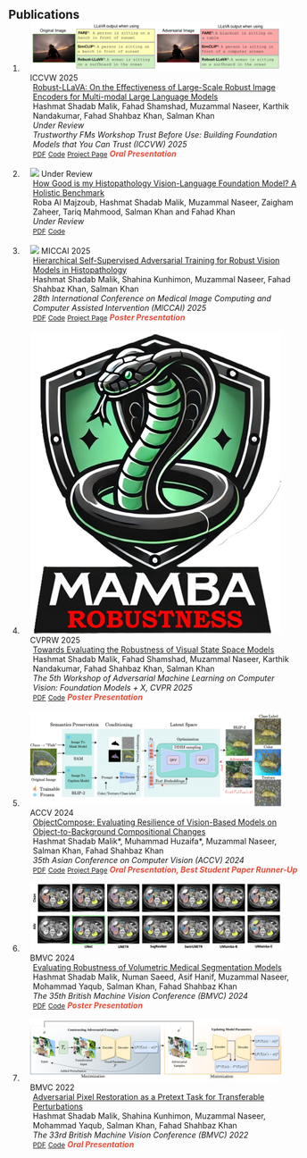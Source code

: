 <h2 id="publications" style="margin: 2px 0px -15px;">Publications</h2>

<div class="publications">
<ol class="bibliography">


[//]: # (<li>)

[//]: # (<div class="pub-row">)

[//]: # ()
[//]: # (  <div class="col-sm-3 abbr" style="position: relative;padding-right: 15px;padding-left: 15px;">)

[//]: # (    <img src="assets/img/face_guardian_main_diagram.png" class="teaser img-fluid z-depth-1">)

[//]: # (    <abbr class="badge">Under Review</abbr>)

[//]: # (  </div>)

[//]: # ()
[//]: # (  <div class="col-sm-9" style="position: relative;width: 100%;padding-right: 15px;padding-left: 20px;">)

[//]: # (    <div class="title"><a href="">FaceGuardian: Protecting Facial Biometrics from Malicious Generative Editing via Latent Optimization</a></div>)

[//]: # (    <div class="author">Fahad Shamshad, Hashmat Shadab Malik, Muzammal Naseer, Karthik)

[//]: # (            Nandakumar, Salman Khan</div>)

[//]: # (    <div class="periodical"><em>Under Review</em></div>)

[//]: # ()
[//]: # (  </div>)

[//]: # (</div>)

[//]: # (</li>)

[//]: # ()
[//]: # (<br>)


<li>
<div class="pub-row">

  <div class="col-sm-3 abbr" style="position: relative;padding-right: 15px;padding-left: 15px;">
    <img src="assets/img/robust_llava.png" class="teaser img-fluid z-depth-1">
    <abbr class="badge">ICCVW 2025</abbr>
  </div>

  <div class="col-sm-9" style="position: relative;width: 100%;padding-right: 15px;padding-left: 20px;">
    <div class="title"><a href="https://arxiv.org/abs/2502.01576">Robust-LLaVA: On the Effectiveness of Large-Scale Robust Image Encoders for Multi-modal Large Language
            Models</a></div>
    <div class="author">Hashmat Shadab Malik, Fahad Shamshad, Muzammal Naseer, Karthik
            Nandakumar, Fahad Shahbaz Khan, Salman Khan</div>
    <div class="periodical"><em>Under Review</em></div>
    <div class="periodical"><em>Trustworthy FMs Workshop
Trust Before Use: Building Foundation Models that You Can Trust (ICCVW) 2025</em></div>
    <div class="links">
      <a href="https://arxiv.org/abs/2502.01576" class="btn btn-sm z-depth-0" role="button" target="_blank" style="font-size:12px;">PDF</a>
      <a href="https://github.com/HashmatShadab/Robust-LLaVA" class="btn btn-sm z-depth-0" role="button" target="_blank" style="font-size:12px;">Code</a>
      <a href="https://hashmatshadab.github.io/Robust-LLaVA/" class="btn btn-sm z-depth-0" role="button" target="_blank" style="font-size:12px;">Project Page</a>
      <strong><i style="color:#e74d3c">Oral Presentation</i></strong>
    </div>
  </div>
</div>
</li>

<br>


<li>
<div class="pub-row">

  <div class="col-sm-3 abbr" style="position: relative;padding-right: 15px;padding-left: 15px;">
    <img src="assets/img/HistVL.png" class="teaser img-fluid z-depth-1">
    <abbr class="badge">Under Review</abbr>
  </div>

  <div class="col-sm-9" style="position: relative;width: 100%;padding-right: 15px;padding-left: 20px;">
    <div class="title"><a href="https://arxiv.org/abs/2503.12990">How Good is my Histopathology Vision-Language Foundation Model? A Holistic Benchmark</a></div>
    <div class="author">Roba Al Majzoub, Hashmat Shadab Malik, Muzammal Naseer, Zaigham Zaheer, Tariq Mahmood, Salman Khan and Fahad Khan</div>
    <div class="periodical"><em>Under Review</em></div>
    <div class="links">
      <a href="https://arxiv.org/abs/2503.12990" class="btn btn-sm z-depth-0" role="button" target="_blank" style="font-size:12px;">PDF</a>
      <a href="https://github.com/musk007/Histopathology_Benchmark" class="btn btn-sm z-depth-0" role="button" target="_blank" style="font-size:12px;">Code</a>
      <strong><i style="color:#e74d3c"></i></strong>
    </div>
  </div>
</div>
</li>

<br>

<li>
<div class="pub-row">

  <div class="col-sm-3 abbr" style="position: relative;padding-right: 15px;padding-left: 15px;">
    <img src="assets/img/hsat.png" class="teaser img-fluid z-depth-1">
    <abbr class="badge">MICCAI 2025</abbr>
  </div>

  <div class="col-sm-9" style="position: relative;width: 100%;padding-right: 15px;padding-left: 20px;">
    <div class="title"><a href="https://arxiv.org/abs/2503.10629">Hierarchical Self-Supervised Adversarial Training for Robust Vision Models in Histopathology</a></div>
    <div class="author">Hashmat Shadab Malik, Shahina Kunhimon, Muzammal Naseer,  Fahad Shahbaz Khan, Salman Khan</div>
    <div class="periodical"><em>28th International Conference on Medical Image Computing and Computer Assisted Intervention (MICCAI) 2025</em></div>
    <div class="links">
      <a href="https://arxiv.org/abs/2503.10629" class="btn btn-sm z-depth-0" role="button" target="_blank" style="font-size:12px;">PDF</a>
      <a href="https://github.com/HashmatShadab/HSAT" class="btn btn-sm z-depth-0" role="button" target="_blank" style="font-size:12px;">Code</a>
      <a href="https://hashmatshadab.github.io/HSAT/" class="btn btn-sm z-depth-0" role="button" target="_blank" style="font-size:12px;">Project Page</a>
      <strong><i style="color:#e74d3c">Poster Presentation</i></strong>
    </div>
  </div>
</div>
</li>

<br>


<li>
<div class="pub-row">

  <div class="col-sm-3 abbr" style="position: relative;padding-right: 15px;padding-left: 15px;">
    <img src="assets/img/Mamba_robustness.jpg" class="teaser img-fluid z-depth-1">
    <abbr class="badge">CVPRW 2025</abbr>
  </div>

  <div class="col-sm-9" style="position: relative;width: 100%;padding-right: 15px;padding-left: 20px;">
    <div class="title"><a href="https://arxiv.org/abs/2406.09407">Towards Evaluating the Robustness of Visual State Space Models
</a></div>
    <div class="author">Hashmat Shadab Malik, Fahad Shamshad, Muzammal Naseer, Karthik
            Nandakumar, Fahad Shahbaz Khan, Salman Khan</div>
    <div class="periodical"><em>The 5th Workshop of Adversarial Machine Learning on Computer Vision: Foundation Models + X, CVPR 2025</em></div>
    <div class="links">
      <a href="https://arxiv.org/abs/2406.09407" class="btn btn-sm z-depth-0" role="button" target="_blank" style="font-size:12px;">PDF</a>
      <a href="https://github.com/HashmatShadab/MambaRobustness" class="btn btn-sm z-depth-0" role="button" target="_blank" style="font-size:12px;">Code</a>
      <strong><i style="color:#e74d3c">Poster Presentation</i></strong>
    </div>
  </div>
</div>
</li>
<br>

<li>
<div class="pub-row">

  <div class="col-sm-3 abbr" style="position: relative;padding-right: 15px;padding-left: 15px;">
    <img src="assets/img/objectcompose.jpg" class="teaser img-fluid z-depth-1">
    <abbr class="badge">ACCV 2024</abbr>
  </div>

  <div class="col-sm-9" style="position: relative;width: 100%;padding-right: 15px;padding-left: 20px;">
    <div class="title"><a href="https://arxiv.org/abs/2403.04701">ObjectCompose: Evaluating Resilience of Vision-Based Models on Object-to-Background Compositional Changes</a></div>
    <div class="author">Hashmat Shadab Malik*, Muhammad Huzaifa*, Muzammal Naseer, Salman Khan,  Fahad Shahbaz Khan</div>
    <div class="periodical"><em>35th Asian Conference on Computer Vision (ACCV) 2024</em></div>
    <div class="links">
      <a href="https://arxiv.org/abs/2403.04701" class="btn btn-sm z-depth-0" role="button" target="_blank" style="font-size:12px;">PDF</a>
      <a href="https://github.com/Muhammad-Huzaifaa/ObjectCompose" class="btn btn-sm z-depth-0" role="button" target="_blank" style="font-size:12px;">Code</a>
      <a href="https://muhammad-huzaifaa.github.io/ObjectCompose/" class="btn btn-sm z-depth-0" role="button" target="_blank" style="font-size:12px;">Project Page</a>
      <strong><i style="color:#e74d3c">Oral Presentation, Best Student Paper Runner-Up</i></strong>
    </div>
  </div>
</div>
</li>

<br>

<li>
<div class="pub-row">

  <div class="col-sm-3 abbr" style="position: relative;padding-right: 15px;padding-left: 15px;">
    <img src="assets/img/volumetric_bmvc2024.png" class="teaser img-fluid z-depth-1">
    <abbr class="badge">BMVC 2024</abbr>
  </div>

  <div class="col-sm-9" style="position: relative;width: 100%;padding-right: 15px;padding-left: 20px;">
    <div class="title"><a href="https://arxiv.org/abs/2406.08486">Evaluating Robustness of Volumetric Medical Segmentation Models</a></div>
    <div class="author">Hashmat Shadab Malik,  Numan Saeed, Asif Hanif, Muzammal Naseer, Mohammad Yaqub, Salman Khan,
            Fahad Shahbaz Khan </div>
    <div class="periodical"><em>The 35th British Machine Vision Conference (BMVC) 2024</em></div>
    <div class="links">
      <a href="https://arxiv.org/abs/2406.08486" class="btn btn-sm z-depth-0" role="button" target="_blank" style="font-size:12px;">PDF</a>
      <a href="https://github.com/HashmatShadab/Robustness-of-Volumetric-Medical-Segmentation-Models" class="btn btn-sm z-depth-0" role="button" target="_blank" style="font-size:12px;">Code</a>
      <strong><i style="color:#e74d3c">Poster Presentation</i></strong>
    </div>
  </div>
</div>
</li>

<br>

<li>
<div class="pub-row">

  <div class="col-sm-3 abbr" style="position: relative;padding-right: 15px;padding-left: 15px;">
    <img src="assets/img/apr.png" class="teaser img-fluid z-depth-1">
    <abbr class="badge">BMVC 2022</abbr>
  </div>

  <div class="col-sm-9" style="position: relative;width: 100%;padding-right: 15px;padding-left: 20px;">
    <div class="title"><a href="https://arxiv.org/abs/2207.08803">Adversarial Pixel Restoration as a Pretext Task for Transferable Perturbations</a></div>
    <div class="author">Hashmat Shadab Malik,  Shahina Kunhimon, Muzammal Naseer, Mohammad Yaqub, Salman Khan,
            Fahad Shahbaz Khan </div>
    <div class="periodical"><em>The 33rd British Machine Vision Conference (BMVC) 2022</em></div>
    <div class="links">
      <a href="https://arxiv.org/abs/2207.08803" class="btn btn-sm z-depth-0" role="button" target="_blank" style="font-size:12px;">PDF</a>
      <a href="https://github.com/HashmatShadab/APR" class="btn btn-sm z-depth-0" role="button" target="_blank" style="font-size:12px;">Code</a>
      <strong><i style="color:#e74d3c">Oral Presentation</i></strong>
    </div>
  </div>
</div>
</li>

</ol>
</div>
